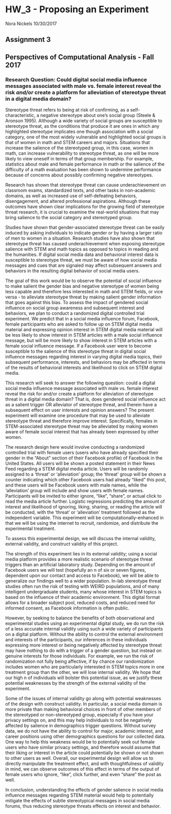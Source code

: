 HW\_3 - Proposing an Experiment
================
Nora Nickels
10/30/2017

Assignment 3
------------

Perspectives of Computational Analysis - Fall 2017
--------------------------------------------------

### Research Question: Could digital social media influence messages associated with male vs. female interest reveal the risk *and/or* create a platform for alleviation of stereotype threat in a digital media domain?

Stereotype threat refers to being at risk of confirming, as a self-characteristic, a negative stereotype about one’s social group (Steele & Aronson 1995). Although a wide variety of social groups are susceptible to stereotype threat, as the conditions that produce it are ones in which any highlighted stereotype implicates one though association with a social category, one of the most widely vulnerable and highlighted social groups is that of women in math and STEM careers and majors. Situations that increase the salience of the stereotyped group, in this case, women in math, can increase vulnerability to stereotype threat, as one will be more likely to view oneself in terms of that group membership. For example, statistics about male and female performance in math or the salience of the difficulty of a math evaluation has been shown to undermine performance because of concerns about possibly confirming negative stereotypes.

Research has shown that stereotype threat can cause underachievement on classroom exams, standardized texts, and other tasks in non-academic domains, as well as increased use of self-defeating behaviors, disengagement, and altered professional aspirations. Although these outcomes have shown clear implications for the growing field of stereotype threat research, it is crucial to examine the real-world situations that may bring salience to the social category and stereotyped group.

Studies have shown that gender-associated stereotype threat can be easily induced by asking individuals to indicate gender or by having a larger ratio of men to women in a situation. Research studies have also shown that stereotype threat has caused underachievement when exposing stereotype salience with STEM and math topics as opposed to topics in reading and the humanities. If digital social media data and behavioral interest data is susceptible to stereotype threat, we must be aware of how social media messages and cues that are signaled may affect subsequent answers and behaviors in the resulting digital behavior of social media users.

The goal of this work would be to observe the potential of social influence to make salient the gender bias and negative stereotype of women being less capable and therefore less interested in math and STEM fields, or vice versa - to alleviate stereotype threat by making salient gender information that goes against this bias. To assess the impact of gendered social influence on social group awareness and subsequent interest and behaviors, we plan to conduct a randomized digital controlled trial experiment. We predict that in a social media influence forum, Facebook, female participants who are asked to follow up on STEM digital media material and expressing opinion interest in STEM digital media material will be less likely to show interest in STEM articles with a male social influence message, but will be more likely to show interest in STEM articles with a female social influence message. If a Facebook user were to become susceptible to the salience of this stereotype threat in digital social influence messages regarding interest in varying digital media topics, their subsequent performance, interests, and behaviors may be affected in terms of the results of behavioral interests and likelihood to click on STEM digital media.

This research will seek to answer the following question: could a digital social media influence message associated with male vs. female interest reveal the risk for and/or create a platform for alleviation of stereotype threat in a digital media domain? That is, does gendered social influence act as a salient trigger OR alleviator of stereotype threat, and therein have a subsequent effect on user interests and opinion answers? The present experiment will examine one procedure that may be used to alleviate stereotype threat and therefore improve interest. Specifically, females in STEM-associated stereotype threat may be alleviated by making women aware of female social interest that has already been expressed by other women.

The research design here would involve conducting a randomized controlled trial with female users (users who have already specified their gender in the “About” section of their Facebook profile) of Facebook in the United States. All users will be shown a posted statement in their News Feed regarding a STEM digital media article. Users will be randomly assigned to a ‘threat’ or ‘alleviation’ group; the ‘threat’ group will be shown a counter indicating which other Facebook users had already “liked” this post, and these users will be Facebook users with male names, while the ‘alleviation’ group will include and show users with female names. Participants will be invited to either ignore, “like”, “share”, or actual click to read the media article further. Logistic regressions predicting the amount of interest and likelihood of ignoring, liking, sharing, or reading the article will be conducted, with the ‘threat’ or ‘alleviation’ treatment followed as the independent variable. This experiment will be computationally-enhanced in that we will be using the internet to recruit, randomize, and distribute the experimental treatment.

To assess this experimental design, we will discuss the internal validity, external validity, and construct validity of this project.

The strength of this experiment lies in its external validity; using a social media platform provides a more realistic scenario of stereotype threat triggers than an artificial laboratory study. Depending on the amount of Facebook users we will test (hopefully an n of six or seven figures, dependent upon our contact and access to Facebook), we will be able to generalize our findings well to a wider population. In-lab stereotype threat studies often run the risk of testing with WEIRD populations, and of many intelligent undergraduate students, many whose interest in STEM topics is based on the influence of their academic environment. This digital format allows for a broader subject pool, reduced costs, and reduced need for informed consent, as Facebook information is often public.

However, by seeking to balance the benefits of both observational and experimental studies using an experimental digital study, we do run the risk of a less accurate internal validity using such a wide variety of participants on a digital platform. Without the ability to control the external environment and interests of the participants, our inferences in these individuals expressing more interest or being negatively affected by stereotype threat may have nothing to do with a trigger of a gender question, but instead on genuine interests for those individuals. For example, we run the risk of randomization not fully being affective, if by chance our randomization includes women who are particularly interested in STEM topics more in one treatment group than the other, we will lose internal validity. We hope that our high n of individuals will bolster this potential issue, as we justify these potential weaknesses by the strength of the external validity of the experiment.

Some of the issues of internal validity go along with potential weaknesses of the design with construct validity. In particular, a social media domain is more private than making behavioral choices in front of other members of the stereotyped or non-stereotyped group, especially if you have your privacy settings on, and this may help individuals to not be negatively affected by salience in demographics trigger questions. Without survey data, we do not have the ability to control for major, academic interest, and career positions using other demographics questions for our collected data. One way to help this weakness would be to potentially seek out female users who have similar privacy settings, and therefore would assume that their liking or interest in the article could potentially be shown or not shown to other users as well. Overall, our experimental design will allow us to directly manipulate the treatment effect, and with thoughtfulness of validity in mind, we can observe outcomes of this effect in terms of the output of female users who ignore, “like”, click further, and even “share” the post as well.

In conclusion, understanding the effects of gender salience in social media influence messages regarding STEM material would help to potentially mitigate the effects of subtle stereotypical messages in social media forums, thus reducing stereotype threats effects on interest and behavior.
